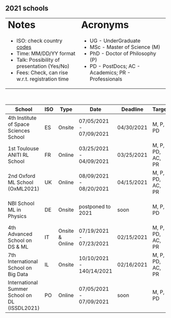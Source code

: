 ## 2021 schools  

<link rel="stylesheet" type="text/css" media="all" href="custom.css" />
  
<table border="0">
 <tr>
    <td><b style="font-size:30px">Notes</b></td>
    <td><b style="font-size:30px">Acronyms</b></td>
 </tr>
 <tr>
    <td>
      
  * ISO: check country [codes](https://countrycode.org/)
  * Time: MM/DD/YY  format  
  * Talk: Possibility of presentation (Yes/No)  
  * Fees: Check, can rise w.r.t. registration time
  
   </td>
    <td>
          
  * UG - UnderGraduate
  * MSc - Master of Science (M)
  * PhD - Doctor of Philosophy (P)
  * PD - PostDocs; AC - Academics; PR - Professionals 
  
   </td>
 </tr>
</table>
  

&nbsp;  

School  | ISO | Type | Date | Deadline | Target | Talk | Fees | Aid | Link 
--- | --- | --- |  --- | --- | --- | --- | --- | --- | --- 
4th Institute of Space Sciences School | ES | Onsite | 07/05/2021 - 07/09/2021 | 04/30/2021 | M, P, PD | No | 60€ | No | https://indico.ice.csic.es/event/26/
1st Toulouse ANITI RL School | FR | Online | 03/25/2021 - 04/09/2021 | 03/25/2021 | M, P, PD, AC, PR  | No | **FREE** | N/A | https://rlvs.aniti.fr/
2nd Oxford ML School (OxML2021) | UK | Online | 08/09/2021 - 08/20/2021 | 04/15/2021 | M, P, PD, AC, PR | No | £400 M/P £600 PD/AC £1500 PR | fee waiver | www.oxfordml.school
NBI School ML in Physics | DE | Onsite | postponed to 2021 | soon | M, P, PD | No | 135€ | free waiver for locals | https://indico.nbi.ku.dk/event/1309/
4th Advanced School on DS & ML | IT | Onsite & Online |  07/19/2021 - 07/23/2021 | 02/15/2021 | M, P, PD, AC, PR | Yes | 580€ (Onsite) 290€ (Online) | No | https://acdl2021.icas.cc/
7th International School on Big Data | IL | Onsite | 10/10/2021 - 140/14/2021 | 02/16/2021 | M, P, PD, AC, PR | No | 460€-550€ | No | https://irdta.eu/bigdat2021s/
International Summer School on DL (ISSDL2021) | PO | Online | 07/05/2021 - 07/09/2021 | soon | M, P, PD | No | soon | Yes | https://2021.dl-lab.eu/
